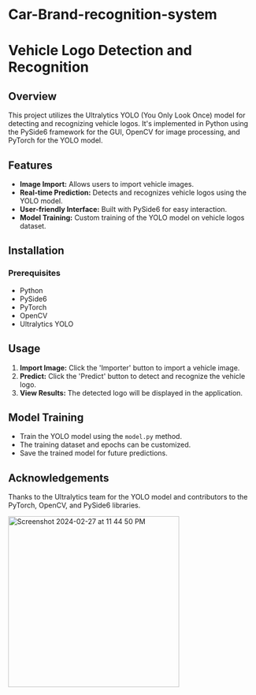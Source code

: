 # Car-Brand-recognition-system
# Vehicle Logo Detection and Recognition

## Overview
This project utilizes the Ultralytics YOLO (You Only Look Once) model for detecting and recognizing vehicle logos. It's implemented in Python using the PySide6 framework for the GUI, OpenCV for image processing, and PyTorch for the YOLO model.

## Features
- **Image Import:** Allows users to import vehicle images.
- **Real-time Prediction:** Detects and recognizes vehicle logos using the YOLO model.
- **User-friendly Interface:** Built with PySide6 for easy interaction.
- **Model Training:** Custom training of the YOLO model on vehicle logos dataset.

## Installation

### Prerequisites
- Python
- PySide6
- PyTorch
- OpenCV
- Ultralytics YOLO


## Usage
1. **Import Image:** Click the 'Importer' button to import a vehicle image.
2. **Predict:** Click the 'Predict' button to detect and recognize the vehicle logo.
3. **View Results:** The detected logo will be displayed in the application.

## Model Training
- Train the YOLO model using the `model.py` method.
- The training dataset and epochs can be customized.
- Save the trained model for future predictions.


## Acknowledgements
Thanks to the Ultralytics team for the YOLO model and contributors to the PyTorch, OpenCV, and PySide6 libraries.

<img width="347" alt="Screenshot 2024-02-27 at 11 44 50 PM" src="https://github.com/oumaimasandbox/Car-Brand-recognition-system/assets/77903484/1e5d9c4d-9406-4a61-b457-bb173cfdd9f9">




